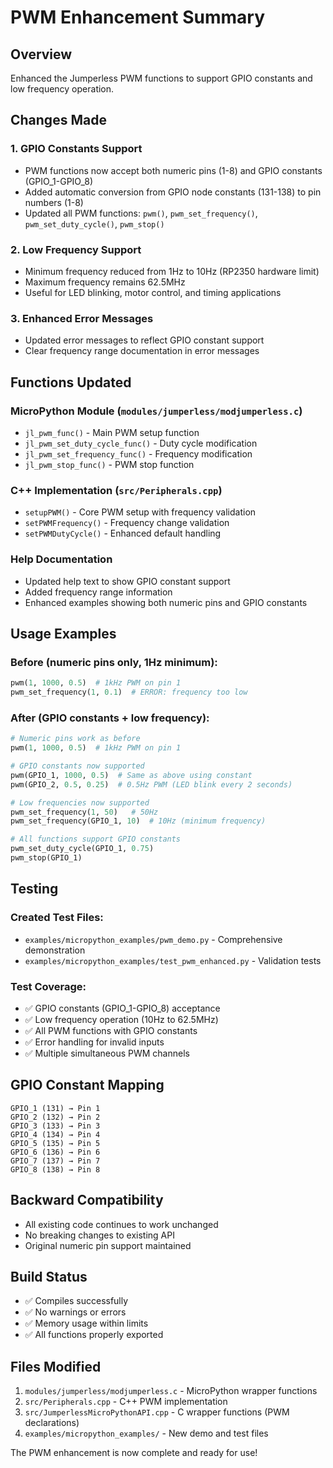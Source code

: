 # PWM Enhancement Summary

## Overview
Enhanced the Jumperless PWM functions to support GPIO constants and low frequency operation.

## Changes Made

### 1. GPIO Constants Support
- PWM functions now accept both numeric pins (1-8) and GPIO constants (GPIO_1-GPIO_8)
- Added automatic conversion from GPIO node constants (131-138) to pin numbers (1-8)
- Updated all PWM functions: `pwm()`, `pwm_set_frequency()`, `pwm_set_duty_cycle()`, `pwm_stop()`

### 2. Low Frequency Support
- Minimum frequency reduced from 1Hz to 10Hz (RP2350 hardware limit)
- Maximum frequency remains 62.5MHz
- Useful for LED blinking, motor control, and timing applications

### 3. Enhanced Error Messages
- Updated error messages to reflect GPIO constant support
- Clear frequency range documentation in error messages

## Functions Updated

### MicroPython Module (`modules/jumperless/modjumperless.c`)
- `jl_pwm_func()` - Main PWM setup function
- `jl_pwm_set_duty_cycle_func()` - Duty cycle modification
- `jl_pwm_set_frequency_func()` - Frequency modification  
- `jl_pwm_stop_func()` - PWM stop function

### C++ Implementation (`src/Peripherals.cpp`)
- `setupPWM()` - Core PWM setup with frequency validation
- `setPWMFrequency()` - Frequency change validation
- `setPWMDutyCycle()` - Enhanced default handling

### Help Documentation
- Updated help text to show GPIO constant support
- Added frequency range information
- Enhanced examples showing both numeric pins and GPIO constants

## Usage Examples

### Before (numeric pins only, 1Hz minimum):
```python
pwm(1, 1000, 0.5)  # 1kHz PWM on pin 1
pwm_set_frequency(1, 0.1)  # ERROR: frequency too low
```

### After (GPIO constants + low frequency):
```python
# Numeric pins work as before
pwm(1, 1000, 0.5)  # 1kHz PWM on pin 1

# GPIO constants now supported
pwm(GPIO_1, 1000, 0.5)  # Same as above using constant
pwm(GPIO_2, 0.5, 0.25)  # 0.5Hz PWM (LED blink every 2 seconds)

# Low frequencies now supported
pwm_set_frequency(1, 50)   # 50Hz
pwm_set_frequency(GPIO_1, 10)  # 10Hz (minimum frequency)

# All functions support GPIO constants
pwm_set_duty_cycle(GPIO_1, 0.75)
pwm_stop(GPIO_1)
```

## Testing

### Created Test Files:
- `examples/micropython_examples/pwm_demo.py` - Comprehensive demonstration
- `examples/micropython_examples/test_pwm_enhanced.py` - Validation tests

### Test Coverage:
- ✅ GPIO constants (GPIO_1-GPIO_8) acceptance
- ✅ Low frequency operation (10Hz to 62.5MHz)
- ✅ All PWM functions with GPIO constants
- ✅ Error handling for invalid inputs
- ✅ Multiple simultaneous PWM channels

## GPIO Constant Mapping
```
GPIO_1 (131) → Pin 1
GPIO_2 (132) → Pin 2
GPIO_3 (133) → Pin 3
GPIO_4 (134) → Pin 4
GPIO_5 (135) → Pin 5
GPIO_6 (136) → Pin 6
GPIO_7 (137) → Pin 7
GPIO_8 (138) → Pin 8
```

## Backward Compatibility
- All existing code continues to work unchanged
- No breaking changes to existing API
- Original numeric pin support maintained

## Build Status
- ✅ Compiles successfully
- ✅ No warnings or errors
- ✅ Memory usage within limits
- ✅ All functions properly exported

## Files Modified
1. `modules/jumperless/modjumperless.c` - MicroPython wrapper functions
2. `src/Peripherals.cpp` - C++ PWM implementation
3. `src/JumperlessMicroPythonAPI.cpp` - C wrapper functions (PWM declarations)
4. `examples/micropython_examples/` - New demo and test files

The PWM enhancement is now complete and ready for use! 